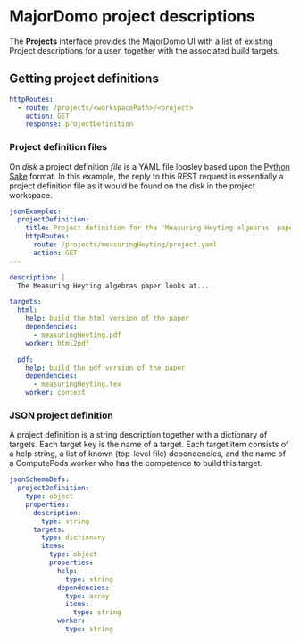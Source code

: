 # MajorDomo project descriptions

<!-- toc -->

The **Projects** interface provides the MajorDomo UI with a list of 
existing Project descriptions for a user, together with the associated 
build targets. 

## Getting project definitions

```yaml
httpRoutes:
  - route: /projects/<workspacePath>/<project>
    action: GET
    response: projectDefinition
```

### Project definition files

On *disk* a project definition *file* is a YAML file loosley based upon 
the [Python Sake](http://tonyfischetti.github.io/sake/) format. In this 
example, the reply to this REST request is essentially a project 
definition file as it would be found on the disk in the project workspace. 

```yaml
jsonExamples:
  projectDefinition:
    title: Project definition for the 'Measuring Heyting algebras' paper
    httpRoutes:
      route: /projects/measuringHeyting/project.yaml
      action: GET
---

description: |
  The Measuring Heyting algebras paper looks at...

targets:
  html:
    help: build the html version of the paper
    dependencies:
      - measuringHeyting.pdf
    worker: html2pdf

  pdf:
    help: build the pdf version of the paper
    dependencies:
      - measuringHeyting.tex
    worker: context
```

### JSON project definition

A project definition is a string description together with a dictionary of 
targets. Each target key is the name of a target. Each target item 
consists of a help string, a list of known (top-level file) dependencies, 
and the name of a ComputePods worker who has the competence to build this 
target. 

```yaml
jsonSchemaDefs:
  projectDefinition:
    type: object
    properties:
      description:
        type: string
      targets:
        type: dictionary
        items:
          type: object
          properties: 
            help:
              type: string
            dependencies:
              type: array
              items: 
                type: string
            worker:
              type: string
```

